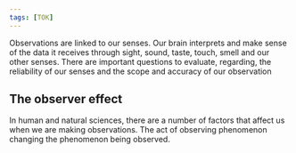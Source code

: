 ```yaml
---
tags: [TOK]
---
```


Observations are linked to our senses. Our brain interprets and make sense of the data it receives through sight, sound, taste, touch, smell and our other senses. There are important questions to evaluate, regarding, the reliability of our senses and the scope and accuracy of our observation

## The observer effect

In human and natural sciences, there are a number of factors that affect us when we are making observations. The act of observing phenomenon changing the phenomenon being observed.
